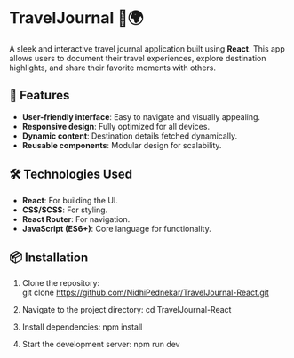# TravelJournal 🧳🌍  

A sleek and interactive travel journal application built using **React**. This app allows users to document their travel experiences, explore destination highlights, and share their favorite moments with others.  

## 🚀 Features  
- **User-friendly interface**: Easy to navigate and visually appealing.  
- **Responsive design**: Fully optimized for all devices.  
- **Dynamic content**: Destination details fetched dynamically.  
- **Reusable components**: Modular design for scalability.  

## 🛠️ Technologies Used  
- **React**: For building the UI.  
- **CSS/SCSS**: For styling.  
- **React Router**: For navigation.  
- **JavaScript (ES6+)**: Core language for functionality.  

## 📦 Installation  
1. Clone the repository:  
   git clone https://github.com/NidhiPednekar/TravelJournal-React.git

2. Navigate to the project directory:
   cd TravelJournal-React

3. Install dependencies:
   npm install

4. Start the development server:
   npm run dev

